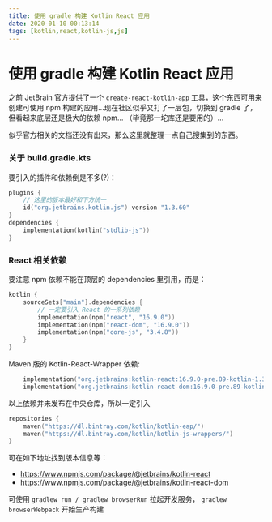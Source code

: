 ```yaml
---
title: 使用 gradle 构建 Kotlin React 应用
date: 2020-01-10 00:13:14
tags: [kotlin,react,kotlin-js,js]
---
```

# 使用 gradle 构建 Kotlin React 应用

之前 JetBrain 官方提供了一个 `create-react-kotlin-app` 工具，这个东西可用来创建可使用 npm 构建的应用…现在社区似乎又打了一层包，切换到 gradle 了，但看起来底层还是极大的依赖 npm… （毕竟那一坨库还是要用的）…

似乎官方相关的文档还没有出来，那么这里就整理一点自己搜集到的东西。

### 关于 build.gradle.kts

要引入的插件和依赖倒是不多(?)：
```kotlin
plugins {
    // 这里的版本最好和下方统一
    id("org.jetbrains.kotlin.js") version "1.3.60"
}
dependencies {
    implementation(kotlin("stdlib-js"))
}
```

### React 相关依赖

要注意 npm 依赖不能在顶层的 dependencies 里引用，而是：
```kotlin
kotlin {
    sourceSets["main"].dependencies {
        // 一定要引入 React 的一系列依赖
        implementation(npm("react", "16.9.0"))
        implementation(npm("react-dom", "16.9.0"))
        implementation(npm("core-js", "3.4.8"))
    }
}
```


Maven 版的 Kotlin-React-Wrapper 依赖:
```kotlin
    implementation("org.jetbrains:kotlin-react:16.9.0-pre.89-kotlin-1.3.60")
    implementation("org.jetbrains:kotlin-react-dom:16.9.0-pre.89-kotlin-1.3.60")
```
以上依赖并未发布在中央仓库，所以一定引入
```kotlin
repositories {
    maven("https://dl.bintray.com/kotlin/kotlin-eap/")
    maven("https://dl.bintray.com/kotlin/kotlin-js-wrappers/")
}
```

可在如下地址找到版本信息等：
- https://www.npmjs.com/package/@jetbrains/kotlin-react
- https://www.npmjs.com/package/@jetbrains/kotlin-react-dom

可使用 `gradlew run / gradlew browserRun` 拉起开发服务， `gradlew browserWebpack` 开始生产构建
